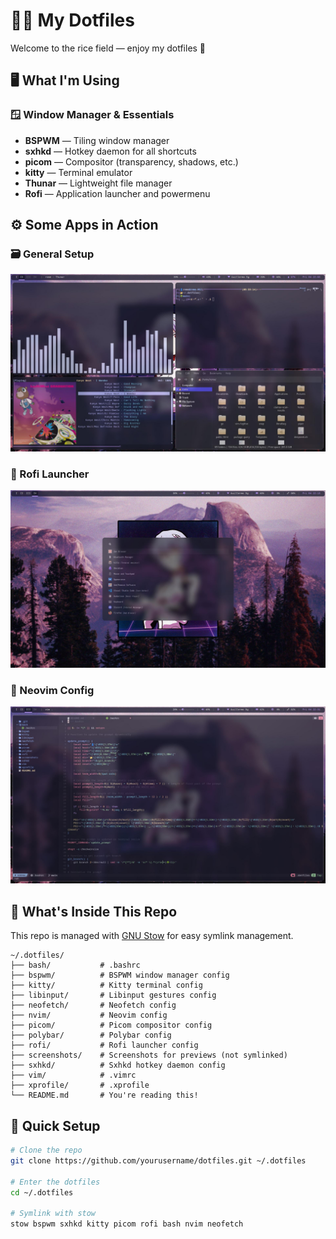 
# 👨‍💻 My Dotfiles

Welcome to the rice field — enjoy my dotfiles 👋


## 🖥️ What I'm Using

### 🪟 Window Manager & Essentials
- **BSPWM** — Tiling window manager
- **sxhkd** — Hotkey daemon for all shortcuts
- **picom** — Compositor (transparency, shadows, etc.)
- **kitty** — Terminal emulator
- **Thunar** — Lightweight file manager
- **Rofi** — Application launcher and powermenu


## ⚙️ Some Apps in Action

### 🗃️ General Setup
![some apps](./screenshots/2025-07-04_22-03.jpeg)

### 🚀 Rofi Launcher
![rofi](./screenshots/2025-07-04_22-13.jpeg)

### 📝 Neovim Config
![nvim](./screenshots/2025-07-04_22-31.jpeg)


## 📂 What's Inside This Repo

This repo is managed with [GNU Stow](https://www.gnu.org/software/stow/) for easy symlink management.
```
~/.dotfiles/
├── bash/           # .bashrc
├── bspwm/          # BSPWM window manager config
├── kitty/          # Kitty terminal config
├── libinput/       # Libinput gestures config
├── neofetch/       # Neofetch config
├── nvim/           # Neovim config
├── picom/          # Picom compositor config
├── polybar/        # Polybar config
├── rofi/           # Rofi launcher config
├── screenshots/    # Screenshots for previews (not symlinked)
├── sxhkd/          # Sxhkd hotkey daemon config
├── vim/            # .vimrc
├── xprofile/       # .xprofile
└── README.md       # You're reading this!
```

## 🚀 Quick Setup

```bash
# Clone the repo
git clone https://github.com/yourusername/dotfiles.git ~/.dotfiles

# Enter the dotfiles
cd ~/.dotfiles

# Symlink with stow
stow bspwm sxhkd kitty picom rofi bash nvim neofetch
```
